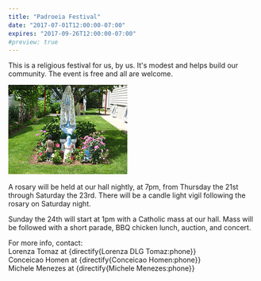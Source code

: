 ```yaml
---
title: "Padroeia Festival"
date: "2017-07-01T12:00:00-07:00"
expires: "2017-09-26T12:00:00-07:00"
#preview: true
---
```


This is a religious festival for us, by us. It's modest and helps build our community. The event is free and all are welcome.

![Our Lady of Fatima](3688310611_204b78e746_m.jpg "More photos by H.C. Williams at http://www.flickr.com/photos/oceanstater/")

A rosary will be held at our hall nightly, at 7pm, from Thursday the 21st through Saturday the 23rd. There will be a candle light vigil following the rosary on Saturday night.

Sunday the 24th will start at 1pm with a Catholic mass at our hall. Mass will be followed with a short parade, BBQ chicken lunch, auction, and concert.

For more info, contact:<br>
Lorenza Tomaz at {directify{Lorenza DLG Tomaz:phone}}<br>
Conceicao Homen at {directify{Conceicao Homen:phone}}<br>
Michele Menezes at {directify{Michele Menezes:phone}}

